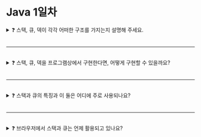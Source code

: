 # Java 1일차

<details>

<summary>❓ 스택, 큐, 덱이 각각 어떠한 구조를 가지는지 설명해 주세요.</summary>

### ❓ 스택, 큐, 덱이 각각 어떠한 구조를 가지는지 설명해 주세요.

## 스택

![image](https://github.com/Shortudy-10th/tech-for-developer/assets/70586307/6f3322e2-4855-4193-9031-bee45a0a09bd)

* 단방향 자료구조로 LIFO(Last In First Out)의 구조를 가지고 있다. 마지막에 입력된 것이 먼저 삭제.

## 큐

![image](https://github.com/Shortudy-10th/tech-for-developer/assets/70586307/0392701a-8ee5-4f82-9bf1-2e2799959e7e)

* 단방향 자료구조로 FIFO(First In First Out)의 구조를 가지고 있음. 먼저 입력된 것이 먼저 삭제.

## 덱

![image](https://github.com/Shortudy-10th/tech-for-developer/assets/70586307/5986633c-c9d2-4ccb-88ed-d9c12ee3f543)

* 양방향 자료구조로 스택과 큐의 특징을 모두 가지고 있음. 양쪽 끝에서 삽입과 삭제가 모두 가능.

<details>

<summary>❓ 스택, 큐, 덱이 활용되는 알고리즘은 어떤 것들이 있나요?</summary>

## ❓ 스택, 큐, 덱이 활용되는 알고리즘은 어떤 것들이 있나요?

* 스택 : dfs

* 큐 : bfs

* 덱 : 슬라이딩 윈도우, 팰린드롬 판별

</details>


<details>

<summary>❓ 스택 오버플로우와 스택 언더플로우는 무엇이며, 어떻게 방지할 수 있나요? </summary>

## ❓ 스택 오버플로우와 스택 언더플로우는 무엇이며, 어떻게 방지할 수 있나요?

* 스택 오버플로우는 스택의 용량을 초과하여 데이터를 삽입하려는 경우 발생.
* 스택 언더플로우는 스택이 비어 있는데 데이터를 꺼내려는 경우 발생.'
* 이를 방지하기 위해서는 스택의 크기를 적절히 관리하고, 삽입/삭제 연산 전에 스택의 상태를 확인하는 로직을 추가해야 함.


</details>

</details>

<br>

---

<br>

<details>

<summary>❓ 스택, 큐, 덱을 프로그램상에서 구현한다면, 어떻게 구현할 수 있을까요?</summary>

### ❓ 스택, 큐, 덱을 프로그램상에서 구현한다면, 어떻게 구현할 수 있을까요?

<img src="https://github.com/seongeun42/cs-shortudy/assets/64778589/dfd07001-3e2f-43b1-99f7-581851feaf34" width="700"/>

* 배열, 연결리스트로 구현가능
  
* 스택
  * 배열
    * top 인덱스를 두어 맨 위 값을 판별한다.
    * push시 arr[++top] = data
    * peek시 arr not empty시 top을 반환
    * pop시 top값이 0이상이면 arr[top--] 반환
  * 연결리스트
    * 인덱스 대신 노드로 top을 구분한다.
    * push는 add 사용해서 그대로 넣기
    * pop은 pop(arr.size()-1)

 
* 큐
  * 배열
    * front 인덱스를 두어 pop할 때 참조하고, rear 인덱스를 두어 push할 때 넣을 위치를 참조한다.
    * enqueue시 rear 1씩 증가, arr[rear] = data
    * dequeue시 arr[front]를 반환해야 하고, front를 1씩 증가한다.
  * 연결리스트
    * 인덱스 대신 노드로 head와 tail을 두어 다음 노드를 구분한다.
    * enqueue는 addLast(data)
    * dequeue는 removeFirst()
      
* 덱
    * 배열
      * 기본적으로 큐랑 같다. 다만 front가 배열의 맨 뒤를 가리키고 rear가 배열의 맨 앞을 가리키는 형식.
      * 차이점은 appendLeft시 front가 --, appendRight시 rear++
      * popleft시 front가 ++, popright시 rear--
    * 연결리스트
      * 인덱스 대신 노드로 head와 tail을 두어 다음 노드를 구분한다.
      * appendLeft는 addFisrt() 앞으로 집어넣고, appendRight는 addLast() 뒤에다가 집어넣기.
      * popLeft는 pollFirst(), popright는 popLast() 이용
<details>     
<summary> 배열로 구현했을때 </summary> 
  
    * 장점
      * 접근 속도가 빠르다. 
      * 메모리에 연속적으로 할당되어 있어 캐시 효율성이 높다.
      * 고정된 크기로 메모리 관리가 간단하다.
      
    * 단점
      * 크기 조정이 어렵다.
      * 삽입 또는 삭제 시 다른 요소들을 이동해야 할 경우 오버헤드 발생 가능
      * 메모리 낭비 발생 가능   
</details>
<details>
<summary> 연결리스트로 구현했을때 </summary> 
  
    * 장점
      * 크기 조정이 가능하다. 
      * 삽입 삭제 시간이 빠르고, 요소 이동 X
      * 삽입, 삭제가 배열보다 유연하다.
      
    * 단점
      * 포인터를 사용하여 연결하기 때문에 메모리 오버헤드 발생 가능
      * 배열에 비해 느린 접근
      * 캐시 효율성이 낮다.  
</details>
</details>

<br>

---

<br>

<details>

<summary>❓ 스택과 큐의 특징과 이 둘은 어디에 주로 사용되나요?</summary>

### ❓ 스택과 큐의 특징과 이 둘은 어디에 주로 사용되나요?

<img src="https://github.com/seongeun42/cs-shortudy/assets/64778589/dfd07001-3e2f-43b1-99f7-581851feaf34" width="700"/>
  
* 스택
  * 스택의 가장 큰 특징은 먼저 들어간 값이 나중에 나온다는 것이다.
  * 이러한 특징을 가져 나중에 들어간 값이 먼저 나와야 하는 경우에 사용된다. 웹 브라우저 방문 기록, 역순 문자열 만들기, 실행 취소 등
  * 프로그래밍 언어는 호출된 함수 호출을 관리할 때 스택을 사용한다. 함수가 호출될 때마다 스택에 추가되고, 함수가 종료될 때 스택에서 제거된다.
  * 덕분에 재귀 함수 호출과 중첩 함수 호출도 가능하다.
  
![image](https://github.com/Shortudy-10th/tech-for-developer/assets/39663810/00b77600-ca6a-47b8-8468-90fc4205a022)
 
* 큐
  * 큐의 가장 큰 특징은 먼저 들어간 값이 먼저 나온다는 것이다.
  * 이러한 특징을 가져 데이터가 입력 순서대로 처리해야 할 필요가 있을 때 사용한다. 캐시, 프린터의 출력 처리, 메시지 큐, 웹 서버 요청처리 등
  * 운영체제에서 다수의 프로세스를 관리하기 위해 큐를 사용한다. 대기 중인 프로세스를 큐에 넣고 순서대로 처리한다. (물론 실제로는 훨씬 더 복잡하지만, 러프하게 보자면 이런 관점이라고 할 수 있다.)
  * 덕분에 시스템의 자원을 효율적으로 할당할 수 있다.
  
![image](https://github.com/Shortudy-10th/tech-for-developer/assets/39663810/8bbcc2bf-17d3-4b28-aded-7c4e7adaa207)

<details>
<summary> 덱의 특징과 어디에 주로 사용되나요? </summary>
  
* 덱
  * OS는 주로 스택, 큐, 힙과 같은 더 기본적인 자료구조를 사용하여 프로세스 관리, 스케줄링, 메모리 관리 등의 작업을 수행한다.
  * 따라서 사용자가 양방향으로 처리하고자 하는 다양한 로직에 활용하면 된다.
    * ex) 스크롤 기능 : 화면에 표시하고 싶은 객체나 데이터를 덱에 저장하여, 스크롤 이벤트에 따라 양방향으로 객체를 추가/삭제한다.
  * 덱의 예시로는 웹 브라우저에서의 탭 관리나, 음악 재생 목록, 슬라이딩 윈도우 알고리즘이 있다.
    * 슬라이딩 윈도우 알고리즘은 연속된 구간에서 최솟값이나 최댓값을 빠르게 구하는 데 활용
</details>
</details>

<br>

---

<br>

<details>

<summary>❓ 브라우저에서 스택과 큐는 언제 활용되고 있나요?</summary>

### ❓ 브라우저에서 스택과 큐는 언제 활용되고 있나요?

![img](https://github.com/Shortudy-10th/tech-for-developer/assets/64778589/fc94bede-4e8b-47ad-81c3-659841fc64b1)

웹은 HTML, CSS, JavaScript로 작성하고, 웹브라우저는 이 문서들을 해석해 실행시켜준다.

그중 JavaScript 엔진은 내부적으로 메모리 힙(Memory Heap)과 콜 스택(Call Stack)을 가지고 있는데, 메모리 힙은 메모리 할당이 이루어지는 곳이고, 콜 스택은 코드 실행에 따라 함수 호출 스택이 쌓이는 곳이다. 콜 스택은 이름 그대로 스택 구조이므로, 가장 마지막에 쌓인 코드를 먼저 수행하게 된다.

단, JavaScript는 기본적으로 싱글 스레드 기반 언어이므로, 콜 스택을 하나만 가지고 있으며 한 번에 하나의 작업만 처리할 수 있다. 하지만 이로 인해 하나의 작업이 끝날 때까지 나머지 작업들이 계속 대기하면 프로그램이 매우 느려질 수 있기 때문에, 이벤트 루프와 브라우저에 존재하는 Web API 같은 백그라운드 공간, 태스크 큐 등을 통해 비동기 방식을 실현한다. 우선 바로 실행할 수 있는 코드만 먼저 수행하고 setTimeout과 같이 비동기로 실행되는 것들은 해당 함수의 콜백함수와 타이머가 백그라운드 공간으로 옮겨진다. 이후 타이머가 만료되면 태스크 큐에 넣어진다. 이후 콜 스택이 전부 비게 되면 태스크 큐에 들어온 순서대로 콜 스택으로 옮겨져 실행된다.

</details>

<br>
